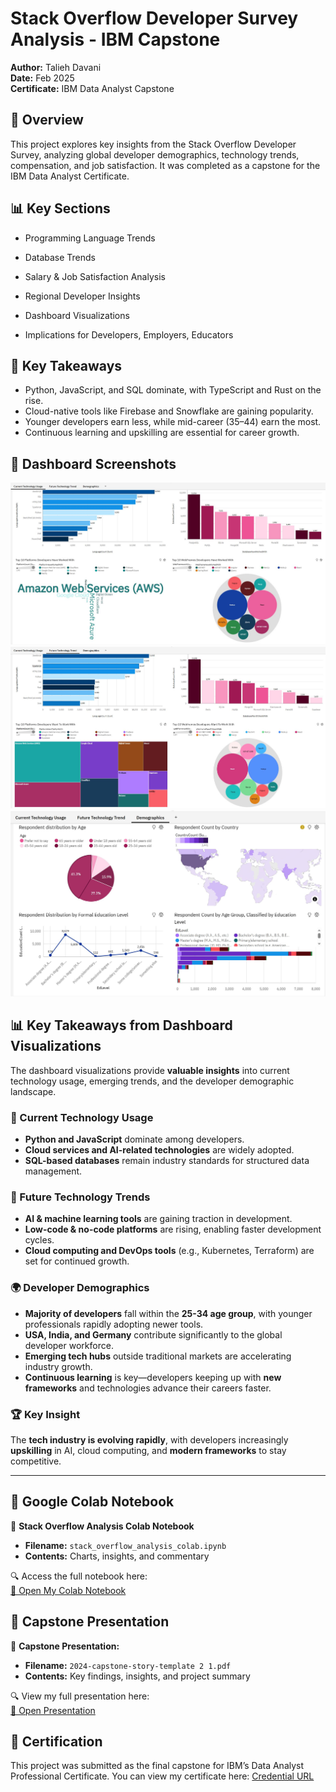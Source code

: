 # Stack Overflow Developer Survey Analysis - IBM Capstone

**Author:** Talieh Davani  
**Date:** Feb 2025  
**Certificate:** IBM Data Analyst Capstone

## 📌 Overview
This project explores key insights from the Stack Overflow Developer Survey, analyzing global developer demographics, technology trends, compensation, and job satisfaction. It was completed as a capstone for the IBM Data Analyst Certificate.

## 📊 Key Sections
- Programming Language Trends
- Database Trends

- Salary & Job Satisfaction Analysis
- Regional Developer Insights
- Dashboard Visualizations
- Implications for Developers, Employers, Educators


## 🧠 Key Takeaways
- Python, JavaScript, and SQL dominate, with TypeScript and Rust on the rise.
- Cloud-native tools like Firebase and Snowflake are gaining popularity.
- Younger developers earn less, while mid-career (35–44) earn the most.
- Continuous learning and upskilling are essential for career growth.

## 📸 Dashboard Screenshots
![Tab 1](assets/Tab_1.JPG )
![Tab 2](assets/Tab_2.JPG ) 
![Tab 3](assets/Tab_3.JPG)

## 📊 Key Takeaways from Dashboard Visualizations  

The dashboard visualizations provide **valuable insights** into current technology usage, emerging trends, and the developer demographic landscape.  

### 🚀 Current Technology Usage  
- **Python and JavaScript** dominate among developers.  
- **Cloud services and AI-related technologies** are widely adopted.  
- **SQL-based databases** remain industry standards for structured data management.  

### 🔮 Future Technology Trends  
- **AI & machine learning tools** are gaining traction in development.  
- **Low-code & no-code platforms** are rising, enabling faster development cycles.  
- **Cloud computing and DevOps tools** (e.g., Kubernetes, Terraform) are set for continued growth.  

### 🌍 Developer Demographics  
- **Majority of developers** fall within the **25-34 age group**, with younger professionals rapidly adopting newer tools.  
- **USA, India, and Germany** contribute significantly to the global developer workforce.  
- **Emerging tech hubs** outside traditional markets are accelerating industry growth.  
- **Continuous learning** is key—developers keeping up with **new frameworks** and technologies advance their careers faster.  

### 🏆 Key Insight  
The **tech industry is evolving rapidly**, with developers increasingly **upskilling** in AI, cloud computing, and **modern frameworks** to stay competitive.  

---





## 🔗 Google Colab Notebook  

📄 **Stack Overflow Analysis Colab Notebook**  
- **Filename:** `stack_overflow_analysis_colab.ipynb`  
- **Contents:** Charts, insights, and commentary  

🔍 Access the full notebook here:  
[📄 Open My Colab Notebook](stack_overflow_analysis_colab.ipynb)  


## 📢 Capstone Presentation  

📄 **Capstone Presentation:**  
- **Filename:** `2024-capstone-story-template 2 1.pdf`  
- **Contents:** Key findings, insights, and project summary  

🔍 View my full presentation here:  
[📄 Open Presentation](2024-capstone-story-template%202%201.pdf)  
  


## 📜 Certification  

This project was submitted as the final capstone for IBM’s Data Analyst Professional Certificate.
You can view my certificate here: [Credential URL](https://www.coursera.org/account/accomplishments/specialization/L6TIY98BDKYO)

